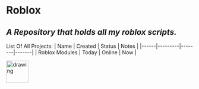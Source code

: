 # Roblox
*A Repository that holds all my roblox scripts.*
------
List Of All Projects:
| Name | Created | Status | Notes |
|------|---------|--------|-------|
| Roblox Modules | Today | Online | Now |

<img src="https://i.waifu.pics/dgH6CzF.jpg" alt="drawing" width="60" height="60"/>
